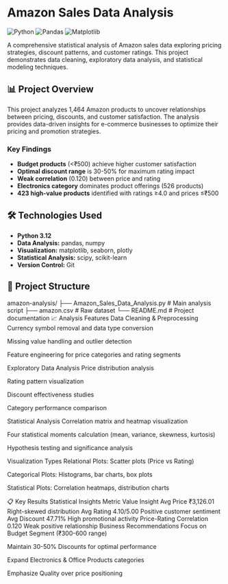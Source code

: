 # Amazon Sales Data Analysis

![Python](https://img.shields.io/badge/Python-3.12-blue.svg)
![Pandas](https://img.shields.io/badge/Pandas-Data%20Analysis-orange.svg)
![Matplotlib](https://img.shields.io/badge/Matplotlib-Visualization-green.svg)

A comprehensive statistical analysis of Amazon sales data exploring pricing strategies, discount patterns, and customer ratings. This project demonstrates data cleaning, exploratory data analysis, and statistical modeling techniques.

## 📊 Project Overview

This project analyzes 1,464 Amazon products to uncover relationships between pricing, discounts, and customer satisfaction. The analysis provides data-driven insights for e-commerce businesses to optimize their pricing and promotion strategies.

### Key Findings
- **Budget products** (<₹500) achieve higher customer satisfaction
- **Optimal discount range** is 30-50% for maximum rating impact
- **Weak correlation** (0.120) between price and rating
- **Electronics category** dominates product offerings (526 products)
- **423 high-value products** identified with ratings ≥4.0 and prices ≤₹500

## 🛠️ Technologies Used

- **Python 3.12**
- **Data Analysis:** pandas, numpy
- **Visualization:** matplotlib, seaborn, plotly
- **Statistical Analysis:** scipy, scikit-learn
- **Version Control:** Git

## 📁 Project Structure
amazon-analysis/
├── Amazon_Sales_Data_Analysis.py # Main analysis script
├── amazon.csv # Raw dataset
└── README.md # Project documentation
📈 Analysis Features
Data Cleaning & Preprocessing
Currency symbol removal and data type conversion

Missing value handling and outlier detection

Feature engineering for price categories and rating segments

Exploratory Data Analysis
Price distribution analysis

Rating pattern visualization

Discount effectiveness studies

Category performance comparison

Statistical Analysis
Correlation matrix and heatmap visualization

Four statistical moments calculation (mean, variance, skewness, kurtosis)

Hypothesis testing and significance analysis

Visualization Types
Relational Plots: Scatter plots (Price vs Rating)

Categorical Plots: Histograms, bar charts, box plots

Statistical Plots: Correlation heatmaps, distribution charts

📋 Key Results
Statistical Insights
Metric	Value	Insight
Avg Price	₹3,126.01	Right-skewed distribution
Avg Rating	4.10/5.00	Positive customer sentiment
Avg Discount	47.71%	High promotional activity
Price-Rating Correlation	0.120	Weak positive relationship
Business Recommendations
Focus on Budget Segment (₹300-600 range)

Maintain 30-50% Discounts for optimal performance

Expand Electronics & Office Products categories

Emphasize Quality over price positioning
